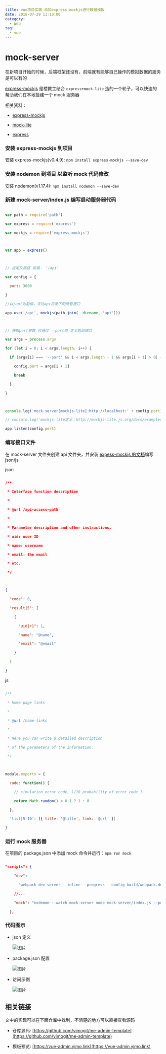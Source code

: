 ```yaml
---
title: vue项目实践-添加express-mockjs进行数据模拟
date: 2018-07-29 11:10:00
category:
  - Web
tag:
  - vue
---
```


# mock-server



在新项目开始的时候，后端框架还没有，前端就有能够自己操作的模拟数据的服务是可以有的



[express-mockjs](https://github.com/52cik/express-mockjs) 是楼教主结合 `express+mock-lite` 造的一个轮子，可以快速的帮助我们在本地搭建一个 mock 服务器



相关资料：



* [express-mockjs](https://github.com/52cik/express-mockjs)

* [mock-lite](http://mockjs-lite.js.org/docs/examples.html)

* [express](http://www.expressjs.com.cn/)



### 安装 express-mockjs 到项目



安装 express-mockjs(v0.4.9): `npm install express-mockjs --save-dev`



### 安装 nodemon 到项目 以监听 mock 代码修改



安装 nodemon(v1.17.4): `npm install nodemon --save-dev`



### 新建 mock-server/index.js 编写启动服务器代码



```js

var path = require('path')

var express = require('express')

var mockjs = require('express-mockjs')



var app = express()



// 自定义路径 前缀： '/api'

var config = {

  port: 3000

}

//以/api为前缀，寻找api目录下的所有接口

app.use('/api', mockjs(path.join(__dirname, 'api')))



// 获取port参数 可通过 --port自 定义启动端口

var args = process.argv

for (let i = 0; i < args.length; i++) {

  if (args[i] === '--port' && i < args.length - 1 && args[i + 1] > 0) {

    config.port = args[i + 1]

    break

  }

}



console.log('mock-server[mockjs-lite]:http://localhost:' + config.port)

// console.log('mockjs-lite定义：http://mockjs-lite.js.org/docs/examples.html')

app.listen(config.port)

```



### 编写接口文件



在 mock-server 文件夹创建 api 文件夹，并安装 [expess-mockjs 的文档](https://github.com/52cik/express-mockjs)编写 json/js

json



```json

/**

 * Interface function description

 *

 * @url /api-access-path

 *

 * Parameter description and other instructions.

 * uid: user ID

 * name: username

 * email: the email

 * etc.

 */



{

  "code": 0,

  "result|5": [

    {

      "uid|+1": 1,

      "name": "@name",

      "email": "@email"

    }

  ]

}

```



js



```js

/**

 * home page links

 *

 * @url /home-links

 *

 * Here you can write a detailed description

 * of the parameters of the information.

 */



module.exports = {

  code: function() {

    // simulation error code, 1/10 probability of error code 1.

    return Math.random() < 0.1 ? 1 : 0

  },

  'list|5-10': [{ title: '@title', link: '@url' }]

}

```



### 运行 mock 服务器



在项目的 package.json 中添加 mock 命令并运行：`npm run mock`



```json

"scripts": {

    "dev":

      "webpack-dev-server --inline --progress --config build/webpack.dev.conf.js --host 0.0.0.0 --port 5555",

    //...

    "mock": "nodemon --watch mock-server node mock-server/index.js --port 6543"

  },

```



### 代码图示



* json 定义  

  ![图片](https://dn-coding-net-production-pp.qbox.me/ffd4d952-6dca-451b-ac7c-5f3debb3b622.png)



* package.json 配置  

  ![图片](https://dn-coding-net-production-pp.qbox.me/483c3448-6fb1-4809-9145-906ad1165750.png)



* 访问示例  

  ![图片](https://dn-coding-net-production-pp.qbox.me/da2b2e00-004f-4208-981f-6d9a4cad4887.png)





## 相关链接



文中的实现可以在下面仓库中找到，不清楚的地方可以直接查看源码



-  仓库源码: [https://github.com/yimogit/me-admin-template](https://github.com/yimogit/me-admin-template)

-  模板预览: [https://vue-admin.yimo.link](https://vue-admin.yimo.link)
